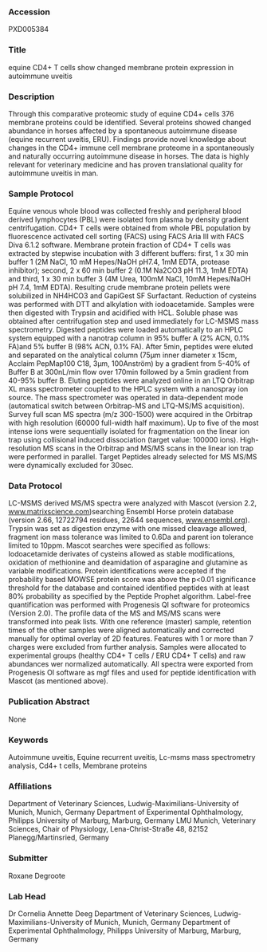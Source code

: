 ### Accession
PXD005384

### Title
equine CD4+ T cells show changed membrane protein expression in autoimmune uveitis

### Description
Through this comparative proteomic study of equine CD4+ cells 376 membrane proteins could be identified. Several proteins showed changed abundance in horses affected by a spontaneous autoimmune disease (equine recurrent uveitis, ERU). Findings provide novel knowledge about changes in the CD4+ immune cell membrane proteome in a spontaneously and naturally occurring autoimmune disease in horses. The data is highly relevant for veterinary medicine and has proven translational quality for autoimmune uveitis in man.

### Sample Protocol
Equine venous whole blood was collected freshly and peripheral blood derived lymphocytes (PBL) were isolated fom plasma by density gradient centrifugation. CD4+ T cells were obtained from whole PBL population by fluorescence activated cell sorting (FACS) using FACS Aria III with FACS Diva 6.1.2 software. Membrane protein fraction of CD4+ T cells was extracted by stepwise incubation with 3 different buffers: first, 1 x 30 min buffer 1 (2M NaCl, 10 mM Hepes/NaOH pH7.4, 1mM EDTA, protease inhibitor); second, 2 x 60 min buffer 2 (0.1M Na2CO3 pH 11.3, 1mM EDTA) and third,  1 x 30 min buffer 3 (4M Urea, 100mM NaCl, 10mM Hepes/NaOH pH 7.4, 1mM EDTA). Resulting crude membrane protein pellets were solubilized in NH4HCO3 and GapiGest SF Surfactant. Reduction of cysteins was performed with DTT and alkylation with iodoacetamide. Samples were then digested with Trypsin and acidified with HCL. Soluble phase was obtained after centrifugation step and used immediately for LC-MSMS mass spectrometry. Digested peptides were loaded automatically to an HPLC system equipped with a nanotrap column in 95% buffer A (2% ACN, 0.1% FA)and 5% buffer B (98% ACN, 0.1% FA). After 5min, peptides were eluted and separated on the analytical column (75µm inner diameter x 15cm, Acclaim PepMap100 C18, 3µm, 100Anström) by a gradient from 5-40% of Buffer B at 300nL/min flow over 170min followed by a 5min gradient from 40-95% buffer B. Eluting peptides were analyzed online in an LTQ Orbitrap XL mass spectrometer coupled to the HPLC system with a nanospray ion source. The mass spectrometer was operated in data-dependent mode (automatical switch between Orbitrap-MS and LTQ-MS/MS acquisition). Survey full scan MS spectra (m/z 300-1500) were acquired in the Orbitrap with high resolution (60000 full-width half maximum). Up to five of the  most intense ions were sequentially isolated for fragmentation on the linear ion trap using collisional induced dissociation (target value: 100000 ions). High-resolution MS scans in the Orbitrap and MS/MS scans in the linear ion trap were performed in parallel. Target Peptides already selected for MS MS/MS were dynamically excluded for 30sec.

### Data Protocol
LC-MSMS derived MS/MS spectra were analyzed with Mascot (version 2.2, www.matrixscience.com)searching Ensembl Horse protein database (version 2.66, 12722794 residues, 22644 sequences, www.ensembl.org). Trypsin was set as digestion enzyme with one missed cleavage allowed, fragment ion mass tolerance was limited to 0.6Da and parent ion tolerance limited to 10ppm. Mascot searches were specified as follows: Iodoacetamide derivates of cysteins allowed as stable modifications, oxidation of methionine and deamidation of asparagine and glutamine as variable modifications. Protein identifications were accepted if the probability based MOWSE protein score was above the p<0.01 significance threshold for the database and contained identified peptides with at least 80% probability as specified by the Peptide Prophet algorithm. Label-free quantification was performed with Progenesis QI software for proteomics (Version 2.0). The profile data of the MS and MS/MS scans were transformed into peak lists. With one reference (master) sample, retention times of the other samples were aligned automatically and corrected manually for optimal overlay of 2D features. Features with 1 or more than 7 charges were excluded from further analysis. Samples were allocated to experimental groups (healthy CD4+ T cells / ERU CD4+ T cells) and raw abundances wer normalized automatically. All spectra were exported from Progenesis OI software as mgf files and used for peptide identification with Mascot (as mentioned above).

### Publication Abstract
None

### Keywords
Autoimmune uveitis, Equine recurrent uveitis, Lc-msms mass spectrometry analysis, Cd4+ t cells, Membrane proteins

### Affiliations
Department of Veterinary Sciences, Ludwig-Maximilians-University of Munich, Munich, Germany Department of Experimental Ophthalmology, Philipps University of Marburg, Marburg, Germany
LMU Munich, Veterinary Sciences, Chair of Physiology, Lena-Christ-Straße 48, 82152 Planegg/Martinsried,  Germany

### Submitter
Roxane Degroote

### Lab Head
Dr Cornelia Annette Deeg
Department of Veterinary Sciences, Ludwig-Maximilians-University of Munich, Munich, Germany Department of Experimental Ophthalmology, Philipps University of Marburg, Marburg, Germany


